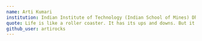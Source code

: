 ```yaml
---
name: Arti Kumari
institution: Indian Institute of Technology (Indian School of Mines) Dhanbad
quote: Life is like a roller coaster. It has its ups and downs. But it's your choice to scream or enjoy the ride.
github_user: artirocks
---
```

